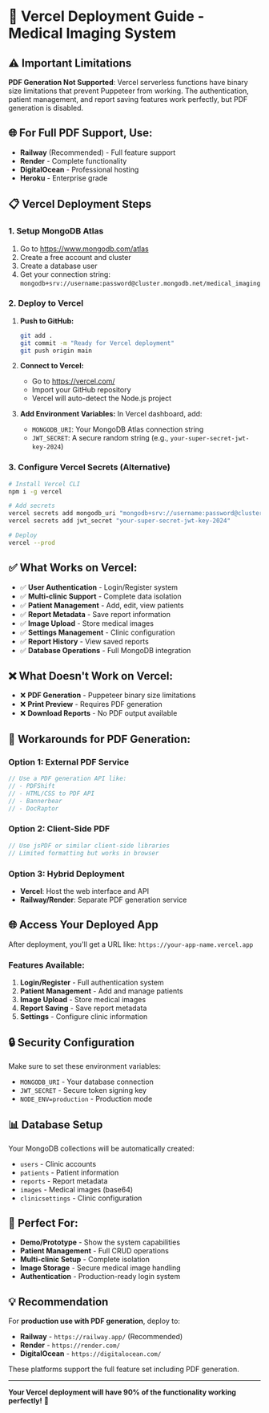 # 🚀 Vercel Deployment Guide - Medical Imaging System

## ⚠️ **Important Limitations**

**PDF Generation Not Supported**: Vercel serverless functions have binary size limitations that prevent Puppeteer from working. The authentication, patient management, and report saving features work perfectly, but PDF generation is disabled.

## 🌐 **For Full PDF Support, Use:**
- **Railway** (Recommended) - Full feature support
- **Render** - Complete functionality
- **DigitalOcean** - Professional hosting
- **Heroku** - Enterprise grade

## 📋 **Vercel Deployment Steps**

### **1. Setup MongoDB Atlas**
1. Go to https://www.mongodb.com/atlas
2. Create a free account and cluster
3. Create a database user
4. Get your connection string: `mongodb+srv://username:password@cluster.mongodb.net/medical_imaging`

### **2. Deploy to Vercel**
1. **Push to GitHub:**
   ```bash
   git add .
   git commit -m "Ready for Vercel deployment"
   git push origin main
   ```

2. **Connect to Vercel:**
   - Go to https://vercel.com/
   - Import your GitHub repository
   - Vercel will auto-detect the Node.js project

3. **Add Environment Variables:**
   In Vercel dashboard, add:
   - `MONGODB_URI`: Your MongoDB Atlas connection string
   - `JWT_SECRET`: A secure random string (e.g., `your-super-secret-jwt-key-2024`)

### **3. Configure Vercel Secrets (Alternative)**
```bash
# Install Vercel CLI
npm i -g vercel

# Add secrets
vercel secrets add mongodb_uri "mongodb+srv://username:password@cluster.mongodb.net/medical_imaging"
vercel secrets add jwt_secret "your-super-secret-jwt-key-2024"

# Deploy
vercel --prod
```

## ✅ **What Works on Vercel:**

- ✅ **User Authentication** - Login/Register system
- ✅ **Multi-clinic Support** - Complete data isolation
- ✅ **Patient Management** - Add, edit, view patients
- ✅ **Report Metadata** - Save report information
- ✅ **Image Upload** - Store medical images
- ✅ **Settings Management** - Clinic configuration
- ✅ **Report History** - View saved reports
- ✅ **Database Operations** - Full MongoDB integration

## ❌ **What Doesn't Work on Vercel:**

- ❌ **PDF Generation** - Puppeteer binary size limitations
- ❌ **Print Preview** - Requires PDF generation
- ❌ **Download Reports** - No PDF output available

## 🔧 **Workarounds for PDF Generation:**

### **Option 1: External PDF Service**
```javascript
// Use a PDF generation API like:
// - PDFShift
// - HTML/CSS to PDF API
// - Bannerbear
// - DocRaptor
```

### **Option 2: Client-Side PDF**
```javascript
// Use jsPDF or similar client-side libraries
// Limited formatting but works in browser
```

### **Option 3: Hybrid Deployment**
- **Vercel**: Host the web interface and API
- **Railway/Render**: Separate PDF generation service

## 🌐 **Access Your Deployed App**

After deployment, you'll get a URL like:
`https://your-app-name.vercel.app`

### **Features Available:**
1. **Login/Register** - Full authentication system
2. **Patient Management** - Add and manage patients
3. **Image Upload** - Store medical images
4. **Report Saving** - Save report metadata
5. **Settings** - Configure clinic information

## 🔒 **Security Configuration**

Make sure to set these environment variables:
- `MONGODB_URI` - Your database connection
- `JWT_SECRET` - Secure token signing key
- `NODE_ENV=production` - Production mode

## 📊 **Database Setup**

Your MongoDB collections will be automatically created:
- `users` - Clinic accounts
- `patients` - Patient information
- `reports` - Report metadata
- `images` - Medical images (base64)
- `clinicsettings` - Clinic configuration

## 🎯 **Perfect For:**

- **Demo/Prototype** - Show the system capabilities
- **Patient Management** - Full CRUD operations
- **Multi-clinic Setup** - Complete isolation
- **Image Storage** - Secure medical image handling
- **Authentication** - Production-ready login system

## 💡 **Recommendation**

For **production use with PDF generation**, deploy to:
- **Railway** - `https://railway.app/` (Recommended)
- **Render** - `https://render.com/`
- **DigitalOcean** - `https://digitalocean.com/`

These platforms support the full feature set including PDF generation.

---

**Your Vercel deployment will have 90% of the functionality working perfectly!** 🚀